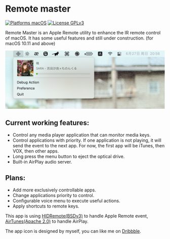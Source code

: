# Remote master

[![Platforms macOS](https://img.shields.io/badge/Platforms-macOS-purple.svg?style=flat)](http://www.apple.com/macos/)
[![License GPLv3](https://img.shields.io/badge/License-GPLv3-blue.svg?style=flat)](https://www.gnu.org/licenses/gpl-3.0.html)

Remote Master is an Apple Remote utility to enhance the IR remote control of macOS. It has some useful features and still under construction. (for macOS 10.11 and above)

![Screenshot](screenshot.png)

## Current working features:

- Control any media player application that can monitor media keys.
- Control applications with priority. If one application is not playing, it will send the event to the next app. For now, the first app will be iTunes, then VOX, then other apps.
- Long press the menu button to eject the optical drive.
- Built-in AirPlay audio server.

## Plans:

- Add more exclusively controllable apps.
- Change applications priority to control.
- Configurable voice menu to execute useful actions.
- Apply shortcuts to remote keys.


This app is using [HIDRemote(BSDv3)](https://github.com/iospirit/HIDRemote) to handle Apple Remote event, [AirTunes(Apache 2.0)](https://github.com/megabitsenmzq/airtunes) to handle AirPlay.


The app icon is designed by myself, you can like me on [Dribbble](https://dribbble.com/shots/14594252-Remote-Icon).
